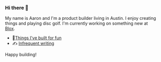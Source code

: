 ### Hi there 👋

My name is Aaron and I'm a product builder living in Austin. I enjoy creating things and playing disc golf. I'm currently working on something new at [Blox](https://bloxbot.com).

- 🔨[Things I've built for fun](https://apptivus.net/pages/projects)
- ✍️ [Infrequent writing](https://aarongeisler.com/pages/blog)

Happy building!
